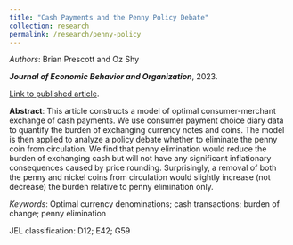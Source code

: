 ```yaml
---
title: "Cash Payments and the Penny Policy Debate"
collection: research
permalink: /research/penny-policy
---
```


_Authors_: Brian Prescott and Oz Shy

**_Journal of Economic Behavior and Organization_**, 2023.

[Link to published article](https://doi.org/10.1016/j.jebo.2023.01.024).

**Abstract**: This article constructs a model of optimal consumer-merchant exchange of cash payments. We use consumer payment choice diary data to quantify the burden of exchanging currency notes and coins. The model is then applied to analyze a policy debate whether to eliminate the penny coin from circulation. We find that penny elimination would reduce the burden of exchanging cash but will not have any significant inflationary consequences caused by price rounding. Surprisingly, a removal of both the penny and nickel coins from circulation would slightly increase (not decrease) the burden relative to penny elimination only.

*Keywords*: Optimal currency denominations; cash transactions; burden of change; penny elimination

JEL classification: D12; E42; G59